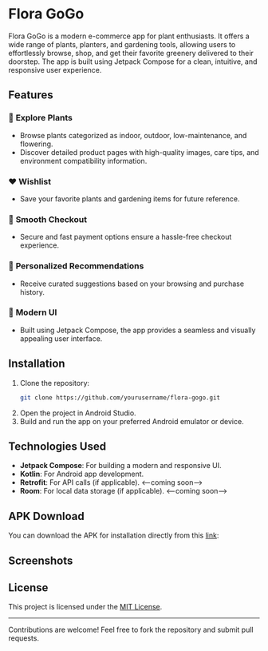 # Flora GoGo

Flora GoGo is a modern e-commerce app for plant enthusiasts. It offers a wide range of plants, planters, and gardening tools, allowing users to effortlessly browse, shop, and get their favorite greenery delivered to their doorstep. The app is built using Jetpack Compose for a clean, intuitive, and responsive user experience.

## Features

### 🌿 **Explore Plants**
- Browse plants categorized as indoor, outdoor, low-maintenance, and flowering.
- Discover detailed product pages with high-quality images, care tips, and environment compatibility information.

### ❤️ **Wishlist**
- Save your favorite plants and gardening items for future reference.

### 🛒 **Smooth Checkout**
- Secure and fast payment options ensure a hassle-free checkout experience.

### 🌟 **Personalized Recommendations**
- Receive curated suggestions based on your browsing and purchase history.

### 📱 **Modern UI**
- Built using Jetpack Compose, the app provides a seamless and visually appealing user interface.

## Installation

1. Clone the repository:
   ```bash
   git clone https://github.com/yourusername/flora-gogo.git
   ```
2. Open the project in Android Studio.
3. Build and run the app on your preferred Android emulator or device.

## Technologies Used

- **Jetpack Compose**: For building a modern and responsive UI.
- **Kotlin**: For Android app development.
- **Retrofit**: For API calls (if applicable). <--coming soon-->
- **Room**: For local data storage (if applicable). <--coming soon-->

## APK Download

You can download the APK for installation directly from this [link](https://drive.google.com/file/d/11CmDvGXw7NDPPr0F4ySL8CQzo7xdJEYv/view?usp=drive_link):

## Screenshots

## License

This project is licensed under the [MIT License](LICENSE).

---

Contributions are welcome! Feel free to fork the repository and submit pull requests.
